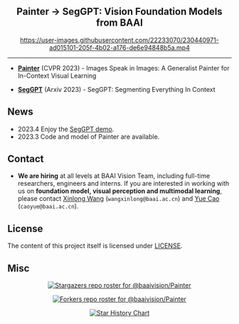 <div align="center">

<h2>Painter  → SegGPT: Vision Foundation Models from BAAI</h2>

https://user-images.githubusercontent.com/22233070/230440971-ad015101-205f-4b02-a176-de6e94848b5a.mp4


</div>

---


- [**Painter**](Painter) (CVPR 2023) - Images Speak in Images: A Generalist Painter for In-Context Visual Learning

- [**SegGPT**](SegGPT) (Arxiv 2023) - SegGPT: Segmenting Everything In Context


## News
- 2023.4 Enjoy the [SegGPT demo](https://huggingface.co/spaces/BAAI/SegGPT).
- 2023.3 Code and model of Painter are available.

## Contact
- **We are hiring** at all levels at BAAI Vision Team, including full-time researchers, engineers and interns. 
If you are interested in working with us on **foundation model, visual perception and multimodal learning**, please contact [Xinlong Wang](https://www.xloong.wang/) (`wangxinlong@baai.ac.cn`) and [Yue Cao](http://yue-cao.me/) (`caoyue@baai.ac.cn`).



## License

The content of this project itself is licensed under [LICENSE](LICENSE).


## Misc

<div align="center">

[![Stargazers repo roster for @baaivision/Painter](https://reporoster.com/stars/baaivision/Painter)](https://github.com/baaivision/Painter/stargazers)


[![Forkers repo roster for @baaivision/Painter](https://reporoster.com/forks/baaivision/Painter)](https://github.com/baaivision/Painter/network/members)


[![Star History Chart](https://api.star-history.com/svg?repos=baaivision/Painter&type=Date)](https://star-history.com/#baaivision/Painter&Date)

</div>

